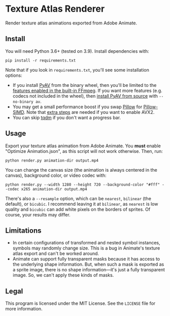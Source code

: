 # Texture Atlas Renderer

Render texture atlas animations exported from Adobe Animate.

## Install

You will need Python 3.6+ (tested on 3.9). Install dependencies with:

```
pip install -r requirements.txt
```

Note that if you look in `requirements.txt`, you'll see some installation options:

* If you install [PyAV](https://pyav.org/docs/stable/) from the binary wheel, then you'll be limited to the [features enabled in the built-in FFmpeg](https://pyav.org/docs/stable/overview/about.html#binary-wheels). If you want more features (e.g. codecs not included in the wheel), then [install PyAV from source](https://pyav.org/docs/stable/overview/about.html#bring-your-own-ffmpeg) with `--no-binary av`.
* You may get a small performance boost if you swap [Pillow](https://python-pillow.org/) for [Pillow-SIMD](https://github.com/uploadcare/pillow-simd). Note that [extra steps](https://github.com/uploadcare/pillow-simd#installation) are needed if you want to enable AVX2.
* You can skip [tqdm](https://tqdm.github.io/) if you don't want a progress bar.

## Usage

Export your texture atlas animation from Adobe Animate. You **must** enable "Optimize Animation.json", as this script will not work otherwise. Then, run:

```
python render.py animation-dir output.mp4
```

You can change the canvas size (the animation is always centered in the canvas), background color, or video codec with:

```
python render.py --width 1280 --height 720 --background-color "#fff" --codec x265 animation-dir output.mp4
```

There's also a `--resample` option, which can be `nearest`, `bilinear` (the default), or `bicubic`. I recommend leaving it at `bilinear`, as `nearest` is low quality and `bicubic` can add white pixels on the borders of sprites. Of course, your results may differ.

## Limitations

* In certain configurations of transformed and nested symbol instances, symbols may randomly change size. This is a bug in Animate's texture atlas export and can't be worked around.
* Animate can support fully transparent masks because it has access to the underlying shape information. But, when such a mask is exported as a sprite image, there is no shape information—it's just a fully transparent image. So, we can't apply these kinds of masks.

## Legal

This program is licensed under the MIT License. See the `LICENSE` file for more information.
